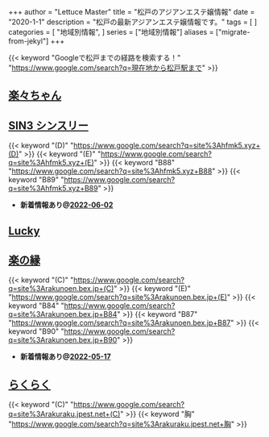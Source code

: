 +++
author = "Lettuce Master"
title = "松戸のアジアンエステ嬢情報"
date = "2020-1-1"
description = "松戸の最新アジアンエステ嬢情報です。"
tags = [
]
categories = [
    "地域別情報",
]
series = ["地域別情報"]
aliases = ["migrate-from-jekyl"]
+++

{{< keyword "Googleで松戸までの経路を検索する！" "https://www.google.com/search?q=現在地から松戸駅まで" >}}

## [楽々ちゃん](http://raku-raku.work/)


## [SIN3 シンスリー](http://hfmk5.xyz/)
{{< keyword "(D)" "https://www.google.com/search?q=site%3Ahfmk5.xyz+(D)" >}} {{< keyword "(E)" "https://www.google.com/search?q=site%3Ahfmk5.xyz+(E)" >}} {{< keyword "B88" "https://www.google.com/search?q=site%3Ahfmk5.xyz+B88" >}} {{< keyword "B89" "https://www.google.com/search?q=site%3Ahfmk5.xyz+B89" >}} 

- **新着情報あり@[2022-06-02](/post/2022-06-02)**
## [Lucky](http://hfmo7.xyz/)


## [楽の縁](https://rakunoen.bex.jp/)
{{< keyword "(C)" "https://www.google.com/search?q=site%3Arakunoen.bex.jp+(C)" >}} {{< keyword "(E)" "https://www.google.com/search?q=site%3Arakunoen.bex.jp+(E)" >}} {{< keyword "B84" "https://www.google.com/search?q=site%3Arakunoen.bex.jp+B84" >}} {{< keyword "B87" "https://www.google.com/search?q=site%3Arakunoen.bex.jp+B87" >}} {{< keyword "B90" "https://www.google.com/search?q=site%3Arakunoen.bex.jp+B90" >}} 

- **新着情報あり@[2022-05-17](/post/2022-05-17)**
## [らくらく](http://rakuraku.jpest.net/)
{{< keyword "(C)" "https://www.google.com/search?q=site%3Arakuraku.jpest.net+(C)" >}} {{< keyword "胸" "https://www.google.com/search?q=site%3Arakuraku.jpest.net+胸" >}} 

